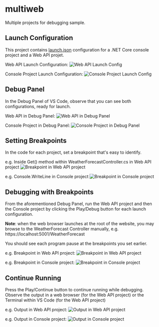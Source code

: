 # multiweb
Multiple projects for debugging sample.

## Launch Configuration 

This project contains [launch.json](.vscode/launch.json) configuration for a .NET Core console project and a Web API projet.

Web API Launch Configuration:
![Web API Launch Config](images/launch-json-config-webapi.PNG)


Console Project Launch Configuration:
![Console Project  Launch Config](images/launch-json-config-console.PNG)


## Debug Panel

In the Debug Panel of VS Code, observe that you can see both configurations, ready for launch.

Web API in Debug Panel:
![Web API in Debug Panel](images/vscode-debug-webapi.PNG)


Console Project in Debug Panel:
![Console Project in Debug Panel](images/vscode-debug-console.PNG)

## Setting Breakpoints

In the code for each project, set a breakpoint that's easy to identify.

e.g. Inside Get() method within WeatherForecastController.cs in Web API project 
![Breakpoint in Web API project](images/vscode-debug-webapi-breakpoint.PNG)

e.g. Console.WriteLine in Console project 
![Breakpoint in Console project](images/vscode-debug-console-breakpoint.PNG)


## Debugging with Breakpoints

From the aforementioned Debug Panel, run the Web API project and then the Console project by clicking the Play/Debug button for each launch configuration. 

**Note**: when the web browser launches at the root of the website, you may browse to the WeatherForecast Controller manually, 
e.g. https://localhost:5001/WeatherForecast

You should see each program pause at the breakpoints you set earlier.

e.g. Breakpoint in Web API project:
![Breakpoint in Web API project](images/vscode-debug-webapi-breakpoint.PNG)

e.g. Breakpoint in Console project:
![Breakpoint in Console project](images/vscode-debug-console-breakpoint.PNG)


## Continue Running

Press the Play/Continue button to continue running while debugging. Observe the output in a web browser (for the Web API project) or the Terminal within VS Code (for the Web API project)

e.g. Output in Web API project:
![Output in Web API project](images/vscode-debug-webapi-output.PNG)

e.g. Output in Console project:
![Output in Console project](images/vscode-debug-console-output.PNG)